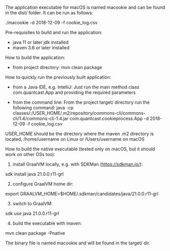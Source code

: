 The application executable for macOS is named macookie and can be found in the dist/ folder. It can be run as follows:

./macookie -d 2018-12-09 -f cookie_log.csv

Pre-requisites to build and run the application:

- java 11 or later jdk installed
- maven 3.6 or later installed

How to build the application:

- from project directory: mvn clean package

How to quickly run the previously built application:

- from a Java IDE, e.g. IntelliJ: Just run the main method class com.quantcast.App and providing
the required parameters

- from the command line: From the project target/ directory run the following command:
  java -cp classes/:/USER_HOME/.m2/repository/commons-cli/commons-cli/1.4/commons-cli-1.4.jar com.quantcast.cookieprocess.App -d 2018-12-09 -f cookie_log.csv

USER_HOME should be the directory where the maven .m2 directory is located, /home/username on Linux or /Users/username on macOS

How to build the native executable (tested only on macOS, but it should work on other OSs too):

1. install GraalVM locally, e.g. with SDKMan (https://sdkman.io/):

sdk install java 21.0.0.r11-grl

2. configure GraalVM home dir:

export GRAALVM_HOME=$HOME/.sdkman/candidates/java/21.0.0.r11-grl

3. switch to GraalVM:

sdk use java 21.0.0.r11-grl

4. build the executable with maven:

mvn clean package -Pnative

The binary file is named macookie and will be found in the target/ dir.